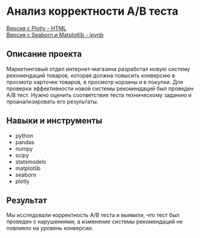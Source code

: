 # Анализ корректности А/В теста
[Версия с Plotly - HTML]()  
[Версия с Seaborn и Matplotlib - ipynb]()

## Описание проекта

Маркетинговый отдел интернет-магазина разработал новую систему рекомендаций товаров, которая должна повысить конверсию в просмотр карточек товаров, в просмотр корзины и в покупки. Для проверки эффективности новой системы рекомендаций был проведен А/В тест. Нужно оценить соответствие теста техническому заданию и проанализировать его результаты.

## Навыки и инструменты
- python
- pandas
- numpy
- scipy
- statsmodels
- matplotlib
- seaborn
- plotly

## Результат
Мы исследовали корректность А/В теста и выявили, что тест был проведен с нарушениями, а изменение системы рекомендаций не повлияло на уровень конверсии.
